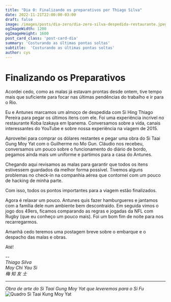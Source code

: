 ```yaml
---
title: "Dia 0: Finalizando os preparativos por Thiago Silva"
date: 2022-11-21T22:00:00-03:00
draft: false
image: /images/posts/dia-zero/dia-zero-silva-despedida-restaurante.jpeg
ogImageWidth: 1200
ogImageHeight: 1600
post_card_class: 'post-card-dia'
summary: 'Costurando as últimas pontas soltas'
subtitle:  'Costurando as últimas pontas soltas'
author: cys
---
```


# Finalizando os Preparativos

Acordei cedo, como as malas já estavam prontas desde ontem, tive tempo mais que suficiente para focar nas últimas pendências do trabalho e ir para o Rio.

Eu e Antunes marcamos um almoço de despedida com Si Hing Thiago Pereira para pegar os últimos itens com ele. Foi uma experiência incrível no restaurante Koba Izakaya em Ipanema. Conversamos sobre a vida, canais interessantes do YouTube e sobre nossa experiência na viagem de 2015.

Aproveitei para comprar os dólares restantes e pegar uma obra do Si Taai Gung Moy Yat com o Guilherme no Mo Gun. Cláudio nos recebeu, conversamos um pouco sobre o funcionamento do diário de bordo, pegamos ainda mais um uniforme e partimos para a casa do Antunes.

Chegando aqui revisamos as malas para garantir que todos os itens estivessem guardados da melhor forma possível. Tivemos alguns problemas no check-in na companhia aérea que contornei com um pouco de hacking de minha parte.

Com isso, todos os pontos importantes para a viagem estão finalizados.

Agora é relaxar um pouco. Antunes quis fazer hamburgueres e jantamos com a família dele num ambiente bem descontraído. Em seguida vimos o jogo dos 49ers, ficamos comparando as regras e jogadas da NFL com Rugby (que eu conheço um pouco mais). Foi um bom fim de noite para nos recarregarmos.

Amanhã cedo teremos uma postagem breve sobre o embarque e o despacho das malas e obras.

Até!

--  
_Thiago Silva_  
_Moy Chi Yau Si_  
_梅 知 友 士_ 

***

_Obra de arte do Si Taai Gung Moy Yat que leveremos para o Si Fu_
![Quadro Si Taai Kung Moy Yat](/images/posts/dia-zero/dia-zero-silva-quadro-moy-yat.jpeg)